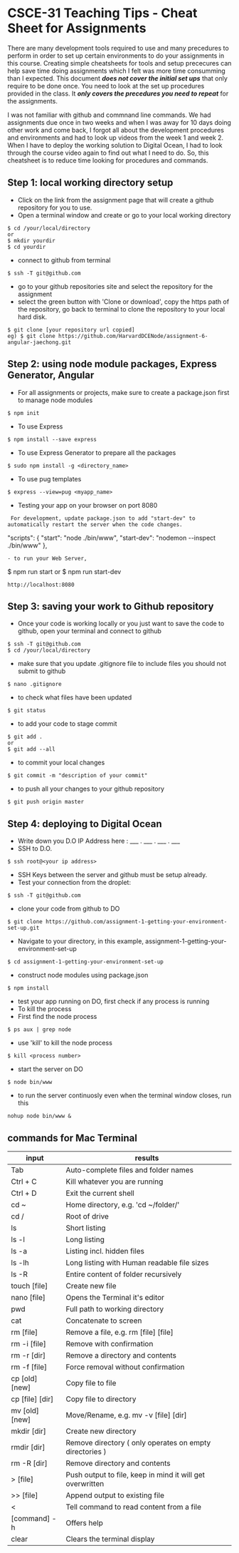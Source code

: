 # CSCE-31 Teaching Tips - Cheat Sheet for Assignments

 There are many development tools required to use and many precedures to perform in order to set up certain environments to do your assignments in this course.  Creating simple cheatsheets for tools and setup prececures can help save time doing assignments which I felt was more time consumming than I expected.  This document **_does not cover the initial set ups_** that only require to be done once. You need to look at the set up procedures provided in the class. It **_only covers the precedures you need to repeat_** for the assignments.

  I was not familiar with github and commnand line commands.  We had assignments due once in two weeks and when I was away for 10 days doing other work and come back, I forgot all about the development procedures and environments and had to look up videos from the week 1 and week 2. When I have to deploy the working solution to Digital Ocean, I had to look through the course video again to find out what I need to do.  So, this cheatsheet is to reduce time looking for procedures and commands.


## Step 1: local working directory setup
- Click on the link from the assignment page that will create a github repository for you to use.
- Open a terminal window and create or go to your local working directory
```
$ cd /your/local/directory
or
$ mkdir yourdir
$ cd yourdir
```
- connect to github from terminal
```
$ ssh -T git@github.com
```
- go to your github repositories site and select the repository for the assignment
- select the green button with 'Clone or download', copy the https path of the repository, go back to terminal to clone the repository to your local hard disk.
```
$ git clone [your repository url copied]
eg) $ git clone https://github.com/HarvardDCENode/assignment-6-angular-jaechong.git
```
## Step 2: using node module packages, Express Generator, Angular
- For all assignments or projects, make sure to create a package.json first to manage node modules
```
$ npm init
```
- To use Express
```
$ npm install --save express
```
- To use Express Generator to prepare all the packages 
```
$ sudo npm install -g <directory_name>
```
- To use pug templates
```
$ express --view=pug <myapp_name>
```
- Testing your app on your browser on port 8080
```
 For development, update package.json to add "start-dev" to automatically restart the server when the code changes.
```
  "scripts": {
    "start": "node ./bin/www",
    "start-dev": "nodemon --inspect ./bin/www"
    },
```
- to run your Web Server,
```
$ npm run start
or 
$ npm run start-dev
```
http://localhost:8080
```
## Step 3: saving your work to Github repository
- Once your code is working locally or you just want to save the code to github, open your terminal and connect to github
```
$ ssh -T git@github.com
$ cd /your/local/directory
```
- make sure that you update .gitignore file to include files you should not submit to github
```
$ nano .gitignore
```
- to check what files have been updated
```
$ git status
```
- to add your code to stage commit
```
$ git add .
or
$ git add --all
```
- to commit your local changes
```
$ git commit -m "description of your commit"
```
- to push all your changes to your github repository
```
$ git push origin master
```
## Step 4: deploying to Digital Ocean
- Write down you D.O IP Address here : ___ . ___ . ___ . ___
- SSH to D.O.
```
$ ssh root@<your ip address>
```
- SSH Keys between the server and github must be setup already.
- Test your connection from the droplet:
```
$ ssh -T git@github.com
```
- clone your code from github to DO
```
$ git clone https://github.com/assignment-1-getting-your-environment-set-up.git
```
- Navigate to your directory, in this example, assignment-1-getting-your-environment-set-up
```
$ cd assignment-1-getting-your-environment-set-up
```
- construct node modules using package.json
```
$ npm install
```
- test your app running on DO, first check if any process is running
- To kill the process
- First find the node process
```
$ ps aux | grep node
```
- use 'kill' to kill the node process
```
$ kill <process number>
```
- start the server on DO
```
$ node bin/www
```
- to run the server continuosly even when the terminal window closes, run this
```
nohup node bin/www &
```

## commands for Mac Terminal
 input  | results
 --------------- | ----------------------------------------------- 
 Tab             | Auto-complete files and folder names 
 Ctrl + C        | Kill whatever you are running        
 Ctrl + D        | Exit the current shell               
 cd ~            | Home directory, e.g. 'cd ~/folder/'         
 cd /            | Root of drive                               
 ls              | Short listing                               
 ls -l           | Long listing                                
 ls -a           | Listing incl. hidden files                  
 ls -lh          | Long listing with Human readable file sizes 
 ls -R           | Entire content of folder recursively        
 touch [file]    | Create new file                             
 nano [file]     | Opens the Terminal it's editor              
 pwd             | Full path to working directory 
 cat             | Concatenate to screen 
 rm [file]       | Remove a file, e.g. rm [file] [file]
 rm -i [file]    | Remove with confirmation
 rm -r [dir]     | Remove a directory and contents
 rm -f [file]    | Force removal without confirmation
 cp [old] [new]  | Copy file to file
 cp [file] [dir] | Copy file to directory
 mv [old] [new]  | Move/Rename, e.g. mv -v [file] [dir]
 mkdir [dir]     | Create new directory
 rmdir [dir]     | Remove directory ( only operates on empty directories )
 rm -R [dir]     | Remove directory and contents 
 > [file]        | Push output to file, keep in mind it will get overwritten 
 >> [file]       | Append output to existing file 
 <               | Tell command to read content from a file 
 [command] -h | Offers help 
 clear           | Clears the terminal display
